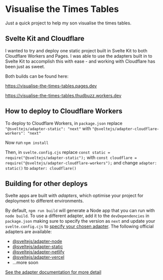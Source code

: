 # Visualise the Times Tables

Just a quick project to help my son visualise the times tables.

## Svelte Kit and Cloudflare

I wanted to try and deploy one static project built in Svelte Kit to both Cloudflare Workers and Pages. I was able to use the adapters built in to Svelte Kit to accomplish this with ease - and working with Cloudflare has been just as sweet.

Both builds can be found here:

https://visualise-the-times-tables.pages.dev

https://visualise-the-times-tables.thudbuzz.workers.dev

## How to deploy to Cloudflare Workers

To deploy to Cloudflare Workers, in `package.json` replace `"@sveltejs/adapter-static": "next"` with `"@sveltejs/adapter-cloudflare-workers": "next"`

Now run `npm install`

Then, in `svelte.config.cjs` replace `const static = require("@sveltejs/adapter-static");` with `const cloudflare = require("@sveltejs/adapter-cloudflare-workers");` and change `adapter: static()` to `adapter: cloudflare()`


## Building for other deploys

Svelte apps are built with _adapters_, which optimise your project for deployment to different environments.

By default, `npm run build` will generate a Node app that you can run with `node build`. To use a different adapter, add it to the `devDependencies` in `package.json` making sure to specify the version as `next` and update your `svelte.config.cjs` to [specify your chosen adapter](https://kit.svelte.dev/docs#configuration-adapter). The following official adapters are available:

- [@sveltejs/adapter-node](https://github.com/sveltejs/kit/tree/master/packages/adapter-node)
- [@sveltejs/adapter-static](https://github.com/sveltejs/kit/tree/master/packages/adapter-static)
- [@sveltejs/adapter-netlify](https://github.com/sveltejs/kit/tree/master/packages/adapter-netlify)
- [@sveltejs/adapter-vercel](https://github.com/sveltejs/kit/tree/master/packages/adapter-vercel)
- ...more soon

[See the adapter documentation for more detail](https://kit.svelte.dev/docs#adapters)
